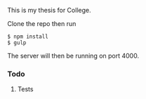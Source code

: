 This is my thesis for College.

Clone the repo then run
```
$ npm install
$ gulp
```

The server will then be running on port 4000.

### Todo
1. Tests
